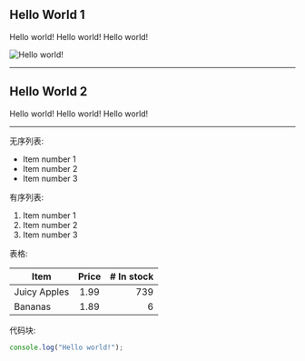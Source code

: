 ## Hello World 1

Hello world! Hello world! Hello world!

![Hello world!](https://placehold.co/500x460/000000/FFFFFF?font=source-sans-pro&text=Hello+World!)

---

## Hello World 2

Hello world! Hello world! Hello world!

---

无序列表:

- Item number 1
- Item number 2
- Item number 3

有序列表:

1. Item number 1
2. Item number 2
3. Item number 3

表格:

| Item         | Price | # In stock |
| ------------ | :---: | ---------: |
| Juicy Apples | 1.99  |        739 |
| Bananas      | 1.89  |          6 |

代码块:

```js
console.log("Hello world!");
```
